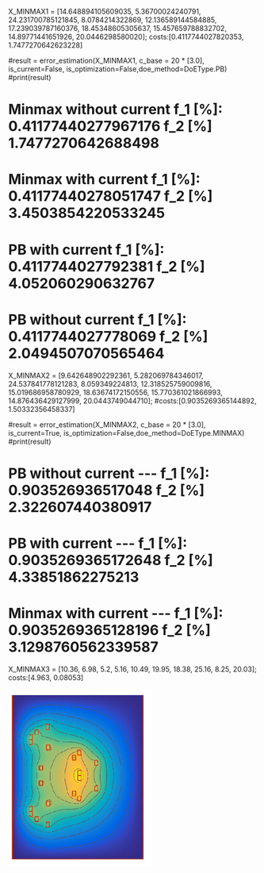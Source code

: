 X_MINMAX1 =  [14.648894105609035, 5.36700024240791, 24.231700785121845, 8.0784214322869, 12.136589144584885, 17.239039787160376, 18.45348605305637, 15.457659788832702, 14.89771441651926, 20.0446298580020];
costs:[0.4117744027820353, 1.7477270642623228]

#result = error_estimation(X_MINMAX1, c_base = 20 * [3.0], is_current=False, is_optimization=False,doe_method=DoEType.PB)
#print(result)
# Minmax without current f_1 [%]:  0.41177440277967176 f_2 [%] 1.7477270642688498
# Minmax with current    f_1 [%]:  0.41177440278051747 f_2 [%] 3.4503854220533245
# PB with current     f_1 [%]:  0.4117744027792381 f_2 [%] 4.052060290632767
# PB without current     f_1 [%]:  0.4117744027778069 f_2 [%] 2.0494507070565464


X_MINMAX2 = [9.642648902292361, 5.282069784346017, 24.537841778121283, 8.059349224813, 12.318525759009816, 15.019686958780929, 18.63674172150556, 15.770361021866993, 14.876436429127999, 20.0443749044710];
#costs:[0.9035269365144892, 1.50332356458337]

#result = error_estimation(X_MINMAX2, c_base = 20 * [3.0], is_current=True, is_optimization=False,doe_method=DoEType.MINMAX)
#print(result)

# PB without current ---  f_1 [%]:  0.903526936517048  f_2 [%] 2.322607440380917
# PB with current    ---  f_1 [%]:  0.9035269365172648 f_2 [%] 4.33851862275213
# Minmax with current --- f_1 [%]: 0.9035269365128196 f_2 [%] 3.1298760562339587


X_MINMAX3 = [10.36, 6.98, 5.2, 5.16, 10.49, 19.95, 18.38, 25.16, 8.25, 20.03];
costs:[4.963, 0.08053]

![img_2.png](img_2.png)